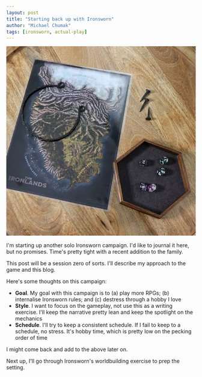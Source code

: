 ```yaml
---
layout: post
title: "Starting back up with Ironsworn"
author: "Michael Chumak"
tags: [ironsworn, actual-play]
---
```


![Game props](/assets/images/210822.IronswornProps.1000.jpg)

I'm starting up another solo Ironsworn campaign. I'd like to journal it here, but no promises. Time's pretty tight with a recent addition to the family.

This post will be a session zero of sorts. I'll describe my approach to the game and this blog.

<!-- more -->

Here's some thoughts on this campaign:
- **Goal**. My goal with this campaign is to (a) play more RPGs; (b) internalise Ironsworn rules; and (c) destress through a hobby I love
- **Style**. I want to focus on the gameplay, not use this as a writing exercise. I'll keep the narrative pretty lean and keep the spotlight on the mechanics
- **Schedule**. I'll try to keep a consistent schedule. If I fail to keep to a schedule, no stress. It's hobby time, which is pretty low on the pecking order of time

I might come back and add to the above later on.

Next up, I'll go through Ironsworn's worldbuilding exercise to prep the setting.
